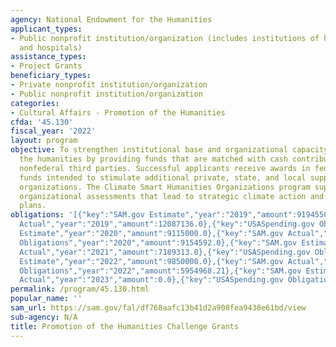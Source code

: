 ```yaml
---
agency: National Endowment for the Humanities
applicant_types:
- Public nonprofit institution/organization (includes institutions of higher education
  and hospitals)
assistance_types:
- Project Grants
beneficiary_types:
- Private nonprofit institution/organization
- Public nonprofit institution/organization
categories:
- Cultural Affairs - Promotion of the Humanities
cfda: '45.130'
fiscal_year: '2022'
layout: program
objective: To strengthen institutional base and organizational capacity for work in
  the humanities by providing funds that are matched with cash contributions from
  nonfederal third parties. Successful applicants receive awards in federal matching
  funds intended to stimulate additional private, state, and local support for humanities
  organizations. The Climate Smart Humanities Organizations program supports comprehensive
  organizational assessments that lead to strategic climate action and adaptation
  plans.
obligations: '[{"key":"SAM.gov Estimate","year":"2019","amount":9194550.0},{"key":"SAM.gov
  Actual","year":"2019","amount":12087136.0},{"key":"USASpending.gov Obligations","year":"2019","amount":12085135.21},{"key":"SAM.gov
  Estimate","year":"2020","amount":9115000.0},{"key":"SAM.gov Actual","year":"2020","amount":9115000.0},{"key":"USASpending.gov
  Obligations","year":"2020","amount":9154592.0},{"key":"SAM.gov Estimate","year":"2021","amount":11486000.0},{"key":"SAM.gov
  Actual","year":"2021","amount":7189313.0},{"key":"USASpending.gov Obligations","year":"2021","amount":7186827.36},{"key":"SAM.gov
  Estimate","year":"2022","amount":9850000.0},{"key":"SAM.gov Actual","year":"2022","amount":6379680.0},{"key":"USASpending.gov
  Obligations","year":"2022","amount":5954968.21},{"key":"SAM.gov Estimate","year":"2023","amount":14785000.0},{"key":"SAM.gov
  Actual","year":"2023","amount":0.0},{"key":"USASpending.gov Obligations","year":"2023","amount":10756331.83}]'
permalink: /program/45.130.html
popular_name: ''
sam_url: https://sam.gov/fal/df768aafc13b41d2a908fea9438e61bd/view
sub-agency: N/A
title: Promotion of the Humanities Challenge Grants
---
```

